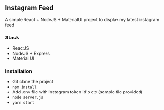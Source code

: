 ## Instagram Feed
A simple React + NodeJS + MaterialUI project to display my latest instagram feed

### Stack
- ReactJS
- NodeJS + Express
- Material UI

### Installation
- Git clone the project
- `npm install`
- Add .env file with Instagram token id's etc (sample file provided)
- `node server.js`
- `yarn start`

